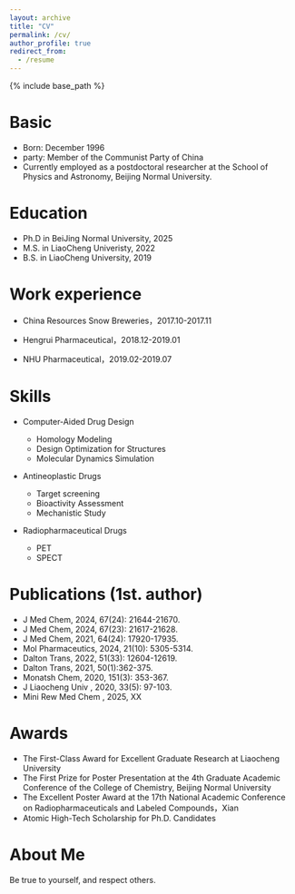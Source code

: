 ```yaml
---
layout: archive
title: "CV"
permalink: /cv/
author_profile: true
redirect_from:
  - /resume
---
```


{% include base_path %}

Basic
======
* Born: December 1996​
* party: Member of the Communist Party of China
* Currently employed as a postdoctoral researcher at the School of Physics and Astronomy, Beijing Normal University.

Education
======
* Ph.D in BeiJing Normal University, 2025
* M.S. in LiaoCheng Univeristy,  2022
* B.S. in LiaoCheng University, 2019

Work experience
======
* China Resources Snow Breweries，2017.10-2017.11
 
* Hengrui Pharmaceutical​，2018.12-2019.01
 
* NHU Pharmaceutical，2019.02-2019.07
  
Skills
======
* Computer-Aided Drug Design
  * Homology Modeling 
  * Design Optimization for Structures
  * Molecular Dynamics Simulation

* ​Antineoplastic Drugs​​ 
  * Target screening
  * Bioactivity Assessment
  * Mechanistic Study

* Radiopharmaceutical Drugs
  * PET
  * SPECT

Publications (1st. author)
======
* J Med Chem,  2024, 67(24): 21644-21670.
* J Med Chem,  2024, 67(23): 21617-21628.
* J Med Chem,  2021, 64(24): 17920-17935.
* Mol Pharmaceutics,  2024, 21(10): 5305-5314.
* Dalton Trans,  2022, 51(33): 12604-12619.
* Dalton Trans, 2021, 50(1):362-375.
* Monatsh Chem,  2020, 151(3): 353-367.
* J Liaocheng Univ , 2020, 33(5): 97-103. 
* Mini Rew Med Chem , 2025, XX

Awards
======
* The First-Class Award for Excellent Graduate Research at Liaocheng University
* The First Prize for Poster Presentation at the 4th Graduate Academic Conference of the College of Chemistry, Beijing Normal University
* The Excellent Poster Award at the 17th National Academic Conference on Radiopharmaceuticals and Labeled Compounds，Xian
* Atomic High-Tech Scholarship for Ph.D. Candidates

About Me
======
Be true to yourself, and respect others.

